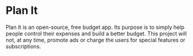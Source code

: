 # Plan It

Plan It is an open-source, free budget app. Its purpose is to simply help people control their expenses and build a better budget.
This project will not, at any time, promote ads or charge the users for special features or subscriptions.
